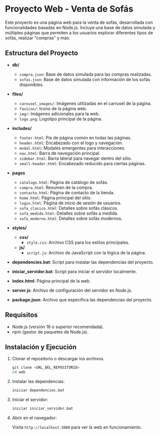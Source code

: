 
# Proyecto Web - Venta de Sofás

Este proyecto es una página web para la venta de sofás, desarrollada con funcionalidades basadas en Node.js. Incluye una base de datos simulada y múltiples páginas que permiten a los usuarios explorar diferentes tipos de sofás, realizar "compras" y más.

## Estructura del Proyecto

- **db/**
  - `compra.json`: Base de datos simulada para las compras realizadas.
  - `sofas.json`: Base de datos simulada con información de los sofás disponibles.
  
- **files/**
  - `carousel_images/`: Imágenes utilizadas en el carrusel de la página.
  - `favicon/`: Icono de la página web.
  - `img/`: Imágenes adicionales para la web.
  - `logo.png`: Logotipo principal de la página.

- **includes/**
  - `footer.html`: Pie de página común en todas las páginas.
  - `header.html`: Encabezado con el logo y navegación.
  - `modal.html`: Modales emergentes para interacciones.
  - `nav.html`: Barra de navegación principal.
  - `sidebar.html`: Barra lateral para navegar dentro del sitio.
  - `small-header.html`: Encabezado reducido para ciertas páginas.

- **pages**
  - `catalogo.html`: Página de catálogo de sofás.
  - `compra.html`: Resumen de la compra.
  - `contacto.html`: Página de contacto de la tienda.
  - `home.html`: Página principal del sitio.
  - `login.html`: Página de inicio de sesión de usuarios.
  - `sofa_clasico.html`: Detalles sobre sofás clásicos.
  - `sofa_medida.html`: Detalles sobre sofás a medida.
  - `sofa_moderno.html`: Detalles sobre sofás modernos.

- **styles/**
  - **css/**
    - `style.css`: Archivo CSS para los estilos principales.
  - **js/**
    - `script.js`: Archivo de JavaScript con la lógica de la página.

- **dependencies.bat**: Script para instalar las dependencias del proyecto.
- **iniciar_servidor.bat**: Script para iniciar el servidor localmente.
- **index.html**: Página principal de la web.
- **server.js**: Archivo de configuración del servidor en Node.js.
- **package.json**: Archivo que especifica las dependencias del proyecto.

## Requisitos

- Node.js (versión 16 o superior recomendada).
- npm (gestor de paquetes de Node.js).

## Instalación y Ejecución

1. Clonar el repositorio o descargar los archivos.
   
   ```bash
   git clone <URL_DEL_REPOSITORIO>
   cd web
   ```

2. Instalar las dependencias:

   ```bash
   iniciar dependencies.bat
   ```

3. Iniciar el servidor:

   ```bash
   iniciar iniciar_servidor.bat
   ```

4. Abrir en el navegador:

   Visita `http://localhost:3000` para ver la web en funcionamiento.

